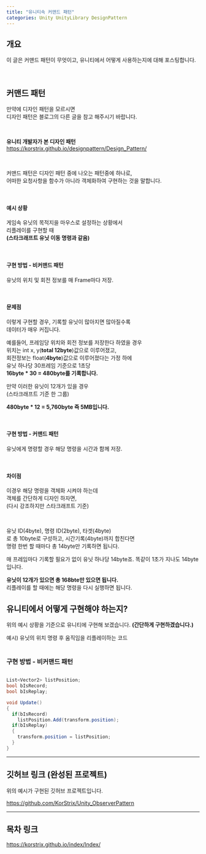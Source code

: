 ```yaml
---
title: "유니티속 커맨드 패턴"
categories: Unity UnityLibrary DesignPattern
---
```


## 개요
이 글은 커맨드 패턴이 무엇이고,
유니티에서 어떻게 사용하는지에 대해 포스팅합니다.<br>

<br>

## 커맨드 패턴
만약에 디자인 패턴을 모르시면 <br>
디자인 패턴은 블로그의 다른 글을 참고 해주시기 바랍니다. <br>

<br>

**유니티 개발자가 본 디자인 패턴**
https://korstrix.github.io/designpattern/Design_Pattern/

<br>

커맨드 패턴은 디자인 패턴 중에 나오는 패턴중에 하나로, <br>
어떠한 요청사항을 함수가 아니라 객체화하여 구현하는 것을 말합니다. <br>

<br>

#### 예시 상황
게임속 유닛의 목적지을 마우스로 설정하는 상황에서 <br>
리플레이를 구현할 때 <br>
**(스타크래프트 유닛 이동 명령과 같음)** <br>

<br>

#### 구현 방법 - 비커맨드 패턴
유닛의 위치 및 회전 정보를 매 Frame마다 저장. <br>

<br>

#### 문제점
이렇게 구현할 경우, 기록할 유닛이 많아지면 많아질수록 <br>
데이터가 매우 커집니다. <br>

예를들어, 프레임당 위치와 회전 정보를 저장한다 하였을 경우 <br>
위치는 int x, y(**total 12byte**)값으로 이루어졌고, <br>
회전정보는 float(**4byte**)값으로 이루어졌다는 가정 하에 <br>
유닛 하나당 30프레임 기준으로 1초당 <br>
**16byte * 30 = 480byte를 기록합니다.** <br>

만약 이러한 유닛이 12개가 있을 경우 <br>
(스타크래프트 기준 한 그룹) <br>

**480byte * 12 = 5,760byte 즉 5MB입니다.**

<br>

#### 구현 방법 - 커맨드 패턴
유닛에게 명령할 경우 해당 명령을 시간과 함께 저장. <br>

<br>

#### 차이점
이경우 해당 명령을 객체화 시켜야 하는데 <br>
객체를 간단하게 디자인 하자면, <br>
(다시 강조하지만 스타크래프트 기준) <br>

<br>

유닛 ID(4byte), 명령 ID(2byte), 타겟(4byte) <br>
로 총 10byte로 구성하고, 시간기록(4byte)까지 합친다면 <br>
명령 한번 할 때마다 총 14byte만 기록하면 됩니다. <br>

매 프레임마다 기록할 필요가 없이 유닛 하나당 14byte죠.
똑같이 1초가 지나도 14byte입니다. <br>

**유닛이 12개가 있으면 총 168bte만 있으면 됩니다.** <br>
리플레이를 할 때에는 해당 명령을 다시 실행하면 됩니다. <br>

## 유니티에서 어떻게 구현해야 하는지?
위의 예시 상황을 기준으로 유니티에 구현해 보겠습니다.
**(간단하게 구현하겠습니다.)**

예시) 유닛의 위치 명령 후 움직임을 리플레이하는 코드 <br>
<br>

### 구현 방법 - 비커맨드 패턴
```csharp

List<Vector2> listPosition;
bool bIsRecord;
bool bIsReplay;

void Update()
{
  if(bIsRecord)
    listPosition.Add(transform.position);
  if(bIsReplay)
  {
    transform.position = listPosition;
  }
}


```


---
## 깃허브 링크 (완성된 프로젝트)
위의 예시가 구현된 깃허브 프로젝트입니다.

https://github.com/KorStrix/Unity_ObserverPattern

---
## 목차 링크
https://korstrix.github.io/index/Index/
